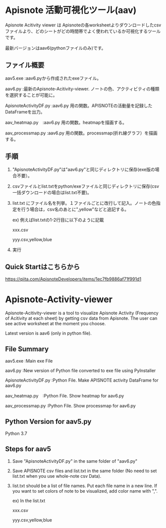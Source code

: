 # Apisnote 活動可視化ツール(aav)
Apisnote Acitivity viewer は Apisnoteの各worksheetよりダウンロードしたcsvファイルより、どのシートがどの時間帯でよく使われているか可視化するツールです。

最新バージョンはaav6(pythonファイルのみ)です。


## ファイル概要
  aav5.exe   :aav6.pyから作成されたexeファイル。
 
  aav6.py    :最新のApisnote-Acitivity-viewer. ノートの色、アクティビティの種類を選択することが可能に。
 
  ApisnoteActivityDF.py :aav6.py 用の関数。APISNOTEの活動量を記録したDataFrameを出力。

  aav_heatmap.py　:aav6.py 用の関数。heatmapを描画する。

  aav_processmap.py :aav6.py 用の関数。processmap(折れ線グラフ）を描画する。

## 手順
1) "ApisnoteActivityDF.py"は"aav6.py"と同じディレクトリに保存(exe版の場合不要）。
2) csvファイルとlist.txtをpython/exeファイルと同じディレクトリに保存(csv一括ダウンロードの場合はlist.txt不要)。
3) list.txt にファイル名を列挙。１ファイルごとに改行して記入。ノートの色指定を行う場合は，csv名のあとに",yellow"などと追記する。

   ex) 例えばlist.txtの1-2行目に以下のように記載
   
      xxx.csv
      
      yyy.csv,yellow,blue
4) 実行

## Quick Startはこちらから
https://qiita.com/ApisnoteDevelopers/items/1ec7fb9886af71f991d1


# Apisnote-Activity-viewer
Apisnote-Acitivity-viewer is a tool to visualize Apisnote Activity (Frequency of Acitivity at each sheet) by getting csv data from Apisnote. The user can see active worksheet at the moment you choose.

Latest version is aav6 (only in python file). 


## File Summary
  aav5.exe   :Main exe File
  
  aav6.py    :New version of Python file converted to exe file using PyInstaller 
  
  ApisnoteActivityDF.py :Python File. Make APISNOTE activity DataFrame for aav6.py

  aav_heatmap.py　:Python File. Show heatmap for aav6.py

  aav_processmap.py :Python File. Show processmap for aav6.py


## Python Version for aav5.py
  Python 3.7

## Steps for aav5
1) Save "ApisnoteActivityDF.py" in the same folder of "aav6.py"
2) Save APISNOTE csv files and list.txt in the same folder (No need to set list.txt when you use whole-note csv Data).
3) list.txt should be a list of file names. Put each file name in a new line. If you want to set colors of note to be visualized, add color name with ",".

   ex) In the list.txt
    
    xxx.csv
    
    yyy.csv,yellow,blue

